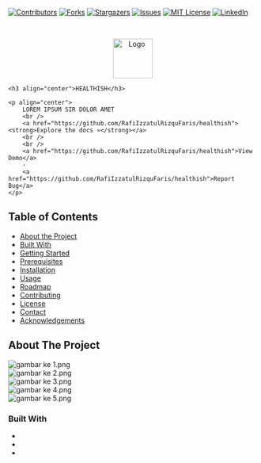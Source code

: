 [![Contributors][contributors-shield]][contributors-url]
[![Forks][forks-shield]][forks-url]
[![Stargazers][stars-shield]][stars-url]
[![Issues][issues-shield]][issues-url]
[![MIT License][license-shield]][license-url]
[![LinkedIn][linkedin-shield]][linkedin-url]

<!-- PROJECT LOGO -->
<br />
<p align="center">
    <a href="https://github.com/RafiIzzatulRizquFaris/healthish">
        <img src="assets/iconflutter.png" alt="Logo" width="80" height="80">
    </a>

    <h3 align="center">HEALTHISH</h3>

    <p align="center">
        LOREM IPSUM SIR DOLOR AMET
        <br />
        <a href="https://github.com/RafiIzzatulRizquFaris/healthish"><strong>Explore the docs »</strong></a>
        <br />
        <br />
        <a href="https://github.com/RafiIzzatulRizquFaris/healthish">View Demo</a>
        ·
        <a href="https://github.com/RafiIzzatulRizquFaris/healthish">Report Bug</a>
    </p>
</p>

<!-- TABLE OF CONTENTS -->
## Table of Contents

* [About the Project](#about-the-project)
* [Built With](#built-with)
* [Getting Started](#getting-started)
* [Prerequisites](#prerequisites)
* [Installation](#installation)
* [Usage](#usage)
* [Roadmap](#roadmap)
* [Contributing](#contributing)
* [License](#license)
* [Contact](#contact)
* [Acknowledgements](#acknowledgements)

<!-- ABOUT THE PROJECT -->
## About The Project

<div class="row">
    <div class="col">
        <img src="assets/ss 1.png" alt="gambar ke 1.png">
    </div>
    <div class="col">
        <img src="assets/ss 2.png" alt="gambar ke 2.png">
    </div>
    <div class="col">
        <img src="assets/ss 3.png" alt="gambar ke 3.png">
    </div>
    <div class="col">
        <img src="assets/ss 4.png" alt="gambar ke 4.png">
    </div>
    <div class="col">
        <img src="assets/ss 5.png" alt="gambar ke 5.png">
    </div>
</div>


### Built With

* []()
* []()
* []()

<!-- MARKDOWN LINKS & IMAGES -->
<!-- https://www.markdownguide.org/basic-syntax/#reference-style-links -->
[contributors-shield]: https://img.shields.io/github/contributors/github_username/repo.svg?style=flat-square
[contributors-url]: https://github.com/github_username/repo/graphs/contributors
[forks-shield]: https://img.shields.io/github/forks/github_username/repo.svg?style=flat-square
[forks-url]: https://github.com/github_username/repo/network/members
[stars-shield]: https://img.shields.io/github/stars/github_username/repo.svg?style=flat-square
[stars-url]: https://github.com/github_username/repo/stargazers
[issues-shield]: https://img.shields.io/github/issues/github_username/repo.svg?style=flat-square
[issues-url]: https://github.com/github_username/repo/issues
[license-shield]: https://img.shields.io/github/license/github_username/repo.svg?style=flat-square
[license-url]: https://github.com/github_username/repo/blob/master/LICENSE.txt
[linkedin-shield]: https://img.shields.io/badge/-LinkedIn-black.svg?style=flat-square&logo=linkedin&colorB=555
[linkedin-url]: https://linkedin.com/in/github_username
[product-screenshot]: images/screenshot.png